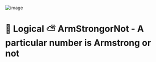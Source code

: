 
  ![image](https://github.com/shubham-misal/ArmstrongNumorNot/assets/96921440/3573e188-9126-4ed0-8452-c508a6149d1f) 
  <h1>🙌 Logical ⛅ ArmStrongorNot - A particular number is Armstrong or not 
 </h1>
  
